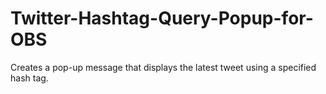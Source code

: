 # Twitter-Hashtag-Query-Popup-for-OBS
Creates a pop-up message that displays the latest tweet using a specified hash tag.
